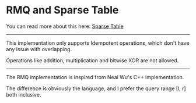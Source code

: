 # RMQ and Sparse Table

You can read more about this here: [Sparse Table](https://cp-algorithms.com/data_structures/sparse-table.html)

---

This implementation only supports Idempotent operations, which don't have any issue with overlapping.

Operations like addition, multiplication and bitwise XOR are not allowed.

---

The RMQ implementation is inspired from Neal Wu's C++ implementation.

The difference is obviously the language, and I prefer the query range [l, r] both inclusive.